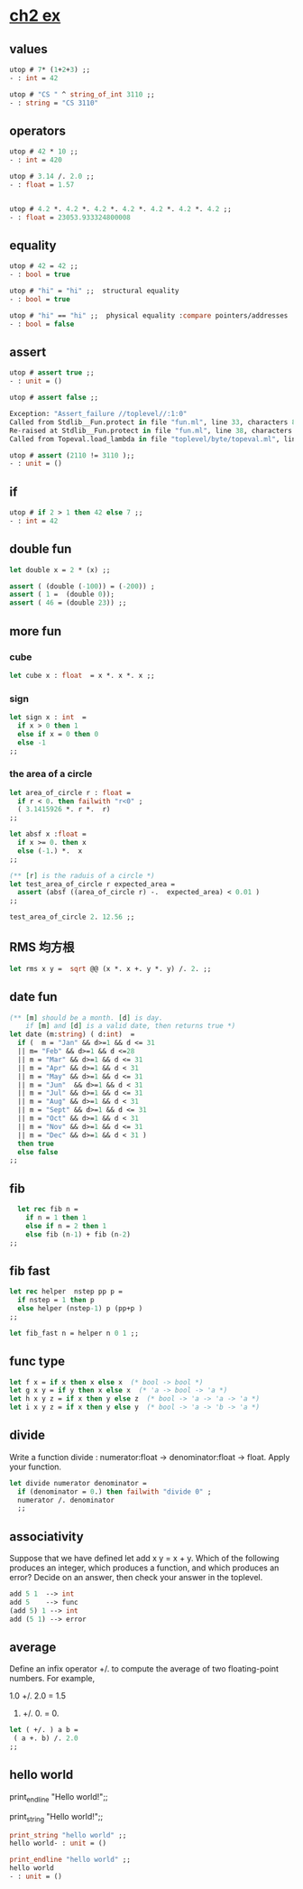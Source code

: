 # [ch2 ex](https://cs3110.github.io/textbook/chapters/basics/exercises.html)

## values

``` ocaml
utop # 7* (1+2+3) ;;
- : int = 42

utop # "CS " ^ string_of_int 3110 ;; 
- : string = "CS 3110"
```

## operators

``` ocaml
utop # 42 * 10 ;;
- : int = 420

utop # 3.14 /. 2.0 ;;
- : float = 1.57


utop # 4.2 *. 4.2 *. 4.2 *. 4.2 *. 4.2 *. 4.2 *. 4.2 ;;
- : float = 23053.933324800008
```

## equality

``` ocaml
utop # 42 = 42 ;;
- : bool = true

utop # "hi" = "hi" ;;  structural equality
- : bool = true

utop # "hi" == "hi" ;;  physical equality :compare pointers/addresses
- : bool = false
```

## assert

``` ocaml
utop # assert true ;;
- : unit = ()
```

``` ocaml
utop # assert false ;;

Exception: "Assert_failure //toplevel//:1:0"
Called from Stdlib__Fun.protect in file "fun.ml", line 33, characters 8-15
Re-raised at Stdlib__Fun.protect in file "fun.ml", line 38, characters 6-52
Called from Topeval.load_lambda in file "toplevel/byte/topeval.ml", line 89, characters 4-150
```

``` ocaml
utop # assert (2110 != 3110 );;
- : unit = ()
```

## if

``` ocaml
utop # if 2 > 1 then 42 else 7 ;;
- : int = 42
```

## double fun

``` ocaml
let double x = 2 * (x) ;;

assert ( (double (-100)) = (-200)) ;
assert ( 1 =  (double 0));
assert ( 46 = (double 23)) ;;
```

## more fun

### cube

``` ocaml
let cube x : float  = x *. x *. x ;;
```

### sign

``` ocaml
let sign x : int  =
  if x > 0 then 1
  else if x = 0 then 0
  else -1
;;
```

### the area of a circle

``` ocaml
let area_of_circle r : float =
  if r < 0. then failwith "r<0" ;
  ( 3.1415926 *. r *.  r)
;;

let absf x :float =
  if x >= 0. then x
  else (-1.) *.  x
;;

(** [r] is the raduis of a circle *)
let test_area_of_circle r expected_area =
  assert (absf ((area_of_circle r) -.  expected_area) < 0.01 )
;;

test_area_of_circle 2. 12.56 ;;
```

## RMS 均方根

``` ocaml
let rms x y =  sqrt @@ (x *. x +. y *. y) /. 2. ;;
```

## date fun

``` ocaml
(** [m] should be a month. [d] is day.
    if [m] and [d] is a valid date, then returns true *)
let date (m:string) ( d:int)  =
  if (  m = "Jan" && d>=1 && d <= 31
  || m= "Feb" && d>=1 && d <=28
  || m = "Mar" && d>=1 && d <= 31
  || m = "Apr" && d>=1 && d < 31
  || m = "May" && d>=1 && d <= 31
  || m = "Jun"  && d>=1 && d < 31
  || m = "Jul" && d>=1 && d <= 31
  || m = "Aug" && d>=1 && d < 31
  || m = "Sept" && d>=1 && d <= 31
  || m = "Oct" && d>=1 && d < 31
  || m = "Nov" && d>=1 && d <= 31
  || m = "Dec" && d>=1 && d < 31 )
  then true 
  else false
;;

```

## fib

``` ocaml
  let rec fib n =
    if n = 1 then 1
    else if n = 2 then 1
    else fib (n-1) + fib (n-2)
;;
```

## fib fast

``` ocaml
let rec helper  nstep pp p =
  if nstep = 1 then p
  else helper (nstep-1) p (pp+p )
;;

let fib_fast n = helper n 0 1 ;;
```

## func type

``` ocaml
let f x = if x then x else x  (* bool -> bool *)
let g x y = if y then x else x  (* 'a -> bool -> 'a *)
let h x y z = if x then y else z  (* bool -> 'a -> 'a -> 'a *)
let i x y z = if x then y else y  (* bool -> 'a -> 'b -> 'a *)
```

## divide

Write a function divide : numerator:float -\> denominator:float -\>
float. Apply your function.

``` ocaml
let divide numerator denominator =
  if (denominator = 0.) then failwith "divide 0" ;
  numerator /. denominator
  ;;
```

## associativity

Suppose that we have defined let add x y = x + y. Which of the following
produces an integer, which produces a function, and which produces an
error? Decide on an answer, then check your answer in the toplevel.

``` ocaml
add 5 1  --> int
add 5    --> func
(add 5) 1 --> int
add (5 1) --> error
```

## average

Define an infix operator +/. to compute the average of two
floating-point numbers. For example,

1.0 +/. 2.0 = 1.5

1.  +/. 0. = 0.

``` ocaml
let ( +/. ) a b =
 ( a +. b) /. 2.0
;;
```

## hello world

print<sub>endline</sub> "Hello world!";;

print<sub>string</sub> "Hello world!";;

``` ocaml
print_string "hello world" ;;
hello world- : unit = ()

print_endline "hello world" ;;
hello world
- : unit = ()
```
